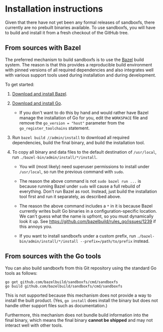 # Installation instructions

Given that there have not yet been any formal releases of sandboxfs, there
currently are no prebuilt binaries available.  To use sandboxfs, you will
have to build and install it from a fresh checkout of the GitHub tree.

## From sources with Bazel

The preferred mechanism to build sandboxfs is to use the
[Bazel](http://bazel.build) build system.  The reason is that this provides
a reproducible build environment with pinned versions of all required
dependencies and also integrates well with various support tools used
during installation and during development.

To get started:

1.  [Download and install Bazel](https://bazel.build/).

1.  [Download and install Go](https://golang.org/).

    *   If you don't want to do this by hand and would rather have Bazel
        manage the installation of Go for you, edit the `WORKSPACE` file
        and remove the `go_version = "host"` parameter from the
        `go_register_toolchains` statement.

1.  Run `bazel build //admin/install` to download all required dependencies,
    build the final binary, and build the installation tool.

1.  To copy all binary and data files to the default destination of
    `/usr/local`, run `./bazel-bin/admin/install/*/install`.

    *   You will (most likely) need superuser permissions to install
        under `/usr/local`, so run the previous command with `sudo`.

    *   The reason the above command is not `sudo bazel run ...` is because
        running Bazel under `sudo` will cause a full rebuild of everything.
        Don't run Bazel as root.  Instead, just build the installation tool
        first and run it separately, as described above.

    *   The reason the above command includes a `*` in it is because Bazel
        currently writes built Go binaries in a configuration-specific
        location.  We can't guess what the name is upfront, so you must
        dynamically look it up.  See
        <https://github.com/bazelbuild/rules_go/issues/1239> if this annoys
        you.

    *   If you want to install sandboxfs under a custom prefix, run
        `./bazel-bin/admin/install/*/install --prefix=/path/to/prefix`
        instead.

## From sources with the Go tools

You can also build sandboxfs from this Git repository using the standard Go
tools as follows:

    go get github.com/bazelbuild/sandboxfs/cmd/sandboxfs
    go build github.com/bazelbuild/sandboxfs/cmd/sandboxfs

This is not supported because this mechanism does not provide a way to
install the built product.  (Yes, `go install` does install the binary but does
not handle other support files such as documentation.)

Furthermore, this mechanism does not bundle build information into the final
binary, which means the final binary **cannot be shipped** and may not
interact well with other tools.
